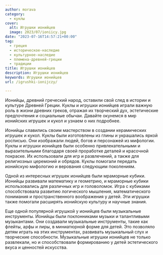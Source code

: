 ```yaml
---
author: morava
category:
  - куклы
cover:
  alt: Игрушки ионийцев
  image: 2023/07/ioniicy.jpg
date: "2023-07-16T14:57:21+00:00"
tag:
  - греция
  - историческое-наследие
  - культурное-наследие
  - племена-древней-греции
  - традиции
title: Игрушки ионийцев
description: Игрушки ионийцев
keywords: Игрушки ионийцев
url: /igrushki-ionijczy/

---
```

Ионийцы, древний греческий народ, оставили свой след в истории и культуре Древней Греции. Куклы и игрушки ионийцев играли важную роль в жизни древних греков, отражая их творческий дух, эстетические предпочтения и социальные обычаи. Давайте окунемся в мир ионийских игрушек и кукол и узнаем о них подробнее.

Ионийцы славились своим мастерством в создании керамических игрушек и кукол. Куклы были изготовлены из глины и украшались яркой росписью. Они изображали людей, богов и персонажей из мифологии. Куклы и игрушки ионийцев были особенно привлекательными и выразительными благодаря своей проработке деталей и красочной покраске. Их использовали для игр и развлечений, а также для религиозных церемоний и обрядов. Куклы помогали передать ионийскую мифологию и верования следующим поколениям.

Одной из интересных игрушек ионийцев были мраморные кубики. Ионийцы развивали математику и геометрию, и мраморные кубики использовались для различных игр и головоломок. Игра с кубиками способствовала развитию логического мышления, математического понимания и пространственного воображения у детей. Эти игрушки также помогали расширять ионийскую культуру и научные знания.

Еще одной популярной игрушкой у ионийцев были музыкальные инструменты. Ионийцы были поклонниками музыки и талантливыми музыкантами. Они создавали музыкальные инструменты, такие как флейты, арфы и лиры, в миниатюрной форме для детей. Это позволяло детям играть на этих инструментах, развивать музыкальный слух и творческие способности. Музыкальные игрушки ионийцев не только развлекали, но и способствовали формированию у детей эстетического вкуса и ценностей искусства.
